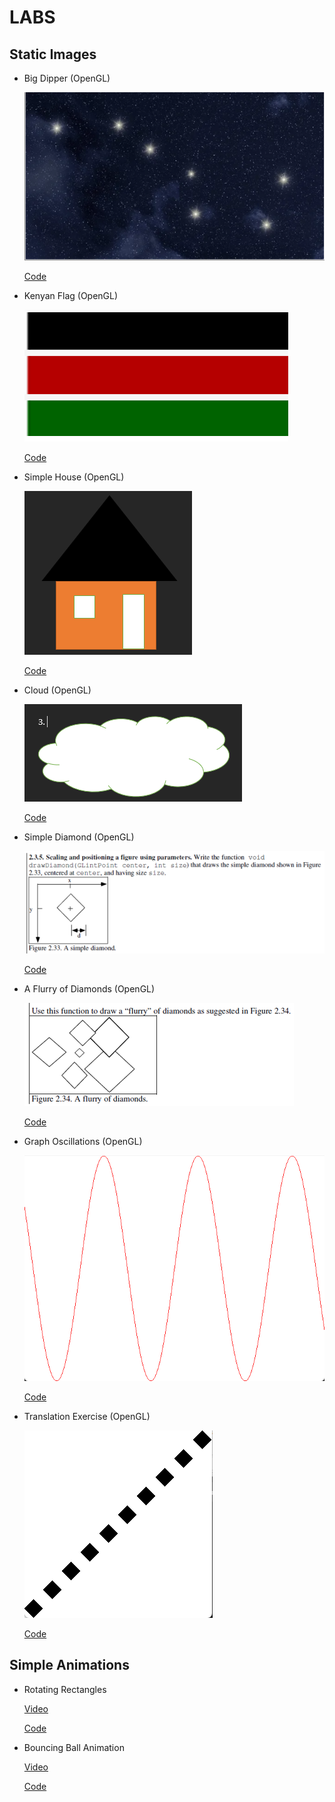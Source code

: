 # LABS

## Static Images

- Big Dipper (OpenGL)

    ![big dipper](labs/assets/big-dipper.png)

    [Code](https://github.com/olivernjeru/apt/blob/main/major/apt2090/labs/draw-the-big-dipper/Untitled4.cpp)

- Kenyan Flag (OpenGL)

    ![kenyan flag](labs/assets/kenyan-flag.png)

    [Code](https://github.com/olivernjeru/apt/blob/main/major/apt2090/labs/draw-kenyan-flag/Untitled4.cpp)

- Simple House (OpenGL)

    ![simple house](labs/assets/simple-house.png)

    [Code](https://github.com/olivernjeru/apt/tree/main/major/apt2090/labs/draw-simple-house/Untitled4.cpp)

- Cloud (OpenGL)

    ![cloud](labs/assets/cloud.png)

    [Code](https://github.com/olivernjeru/apt/tree/main/major/apt2090/labs/draw-cloud/Untitled4.cpp)

- Simple Diamond (OpenGL)

    ![simple diamond](labs/assets/simple-diamond.png)

    [Code](https://github.com/olivernjeru/apt/tree/main/major/apt2090/labs/draw-simple-diamond/Untitled4.cpp)

- A Flurry of Diamonds (OpenGL)

    ![a flurry of diamonds](labs/assets/a-flurry-of-diamonds.png)

    [Code](https://github.com/olivernjeru/apt/tree/main/major/apt2090/labs/draw-flurry-of-diamonds/Untitled4.cpp)

- Graph Oscillations (OpenGL)

    ![graph oscillations](labs/assets/draw-graph-oscillations.png)

    [Code](https://github.com/olivernjeru/apt/tree/main/major/apt2090/labs/draw-graph-oscillations/Untitled4.cpp)

- Translation Exercise (OpenGL)

    ![translation](labs/assets/translation.png)

    [Code](https://github.com/olivernjeru/apt/tree/main/major/apt2090/labs/draw-translation/Untitled4.cpp)

## Simple Animations

- Rotating Rectangles

    [Video](https://user-images.githubusercontent.com/51198797/207347066-04b591f3-2aa8-45c6-88c3-67fe6208c2ab.mp4)

    [Code](https://github.com/olivernjeru/apt/tree/main/major/apt2090/labs/create-rotating-rectangles-animation/Untitled4.cpp)

- Bouncing Ball Animation

    [Video](https://user-images.githubusercontent.com/51198797/207347373-4e4424ba-3f87-4c4b-bcd6-d6e23f476541.mp4)

    [Code](https://github.com/olivernjeru/apt/tree/main/major/apt2090/labs/create-bouncing-ball-animation/Untitled4.cpp)
